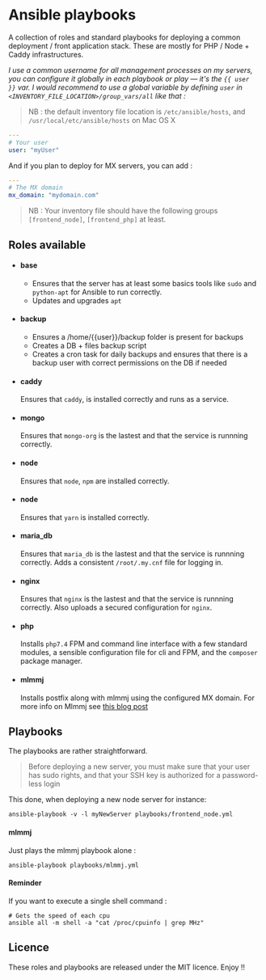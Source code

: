 # Ansible playbooks

A collection of roles and standard playbooks for deploying a common deployment / front application stack. These are mostly for PHP / Node + Caddy infrastructures.

_I use a common username for all management processes on my servers, you can configure it globally in each playbook or play — it's the `{{ user }}` var. I would recommend to use a global variable by defining `user` in `<INVENTORY_FILE_LOCATION>/group_vars/all` like that :_


> NB : the default inventory file location is `/etc/ansible/hosts`, and `/usr/local/etc/ansible/hosts` on Mac OS X

```yaml
---
# Your user
user: "myUser"
```

And if you plan to deploy for MX servers, you can add :

```yaml
---
# The MX domain
mx_domain: "mydomain.com"
```


> NB : Your inventory file should have the following groups `[frontend_node]`, `[frontend_php]` at least.


## Roles available

  - #### base

    - Ensures that the server has at least some basics tools like `sudo` and `python-apt` for Ansible to run correctly. 
    - Updates and upgrades `apt`
  
  - #### backup

    - Ensures a /home/{{user}}/backup folder is present for backups
    - Creates a DB + files backup script
    - Creates a cron task for daily backups and ensures that there is a backup user with correct permissions on the DB if needed

  - #### caddy

    Ensures that `caddy`, is installed correctly and runs as a service. 

  - #### mongo

    Ensures that `mongo-org` is the lastest and that the service is runnning correctly. 

  - #### node

    Ensures that `node`, `npm` are installed correctly. 

  - #### node

    Ensures that `yarn` is installed correctly. 

  - #### maria_db

    Ensures that `maria_db` is the lastest and that the service is runnning correctly. Adds a consistent `/root/.my.cnf` file for logging in.

  - #### nginx

    Ensures that `nginx` is the lastest and that the service is runnning correctly. Also uploads a secured configuration for `nginx`.

  - #### php

    Installs `php7.4` FPM and command line interface with a few standard modules, a sensible configuration file for cli and FPM, and the `composer` package manager.

  - #### mlmmj 

    Installs postfix along with mlmmj using the configured MX domain. For more info on Mlmmj see [this blog post](http://www.foobarflies.io/a-simple-web-interface-for-mlmmj/)

## Playbooks

The playbooks are rather straightforward.

> Before deploying a new server, you must make sure that your user has sudo rights, and that your SSH key is authorized for a password-less login

This done, when deploying a new node server for instance:

    ansible-playbook -v -l myNewServer playbooks/frontend_node.yml

#### mlmmj

Just plays the mlmmj playbook alone :

    ansible-playbook playbooks/mlmmj.yml

#### Reminder

If you want to execute a single shell command :

    # Gets the speed of each cpu 
    ansible all -m shell -a "cat /proc/cpuinfo | grep MHz"

## Licence

These roles and playbooks are released under the MIT licence. Enjoy !!
